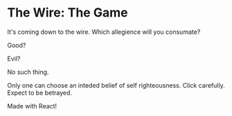 # The Wire: The Game

It's coming down to the wire. Which allegience will you consumate?

Good? 

Evil?

No such thing. 

Only one can choose an inteded belief of self righteousness. Click carefully. Expect to be betrayed.

Made with React!
